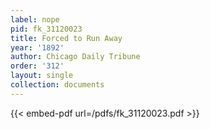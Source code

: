 ```yaml
---
label: nope
pid: fk_31120023
title: Forced to Run Away
year: '1892'
author: Chicago Daily Tribune
order: '312'
layout: single
collection: documents
---
```



{{< embed-pdf url=/pdfs/fk_31120023.pdf >}}